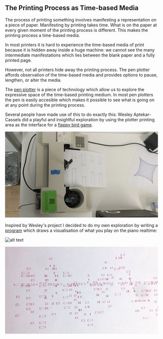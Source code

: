 ## The Printing Process as Time-based Media

The process of printing something involves manifesting a representation on a piece of paper. Manifesting by printing takes time. What is on the paper at every given moment of the printing process is different. This makes the printing process a time-based media.

In most printers it is hard to experience the time-based media of print because it is hidden away inside a huge machine: we cannot see the many intermediate manifestations which lies between the blank paper and a fully printed page.

However, not all printers hide away the printing process. The pen plotter affords observation of the time-based media and provides options to pause, lengthen, or alter the media.

The [pen plotter](https://en.wikipedia.org/wiki/Plotter) is a piece of technology which allow us to explore the expressive space of the time-based printing medium. In most pen plotters the pen is easily accesible which makes it possible to see what is going on at any point during the printing process.

Several people have made use of this to do exactly this: Wesley Aptekar-Cassels did a playful and insightful exploration by using the plotter printing area as the interface for a [flappy bird game](https://github.com/WesleyAC/plotty-bird).

![alt text](img/plotty_bird.png)

Inspired by Wesley's project I decided to do my own exploration by writing a [program](https://github.com/jskjott/midi-plotter) which draws a visualisation of what you play on the piano realtime:

![alt text](https://raw.githubusercontent.com/jskjott/midi-plotter/master/midi-plotter.gif)

![alt text](img/blocks.png)
